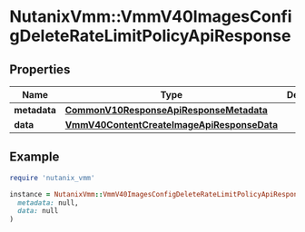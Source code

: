 # NutanixVmm::VmmV40ImagesConfigDeleteRateLimitPolicyApiResponse

## Properties

| Name | Type | Description | Notes |
| ---- | ---- | ----------- | ----- |
| **metadata** | [**CommonV10ResponseApiResponseMetadata**](CommonV10ResponseApiResponseMetadata.md) |  | [optional] |
| **data** | [**VmmV40ContentCreateImageApiResponseData**](VmmV40ContentCreateImageApiResponseData.md) |  | [optional] |

## Example

```ruby
require 'nutanix_vmm'

instance = NutanixVmm::VmmV40ImagesConfigDeleteRateLimitPolicyApiResponse.new(
  metadata: null,
  data: null
)
```

